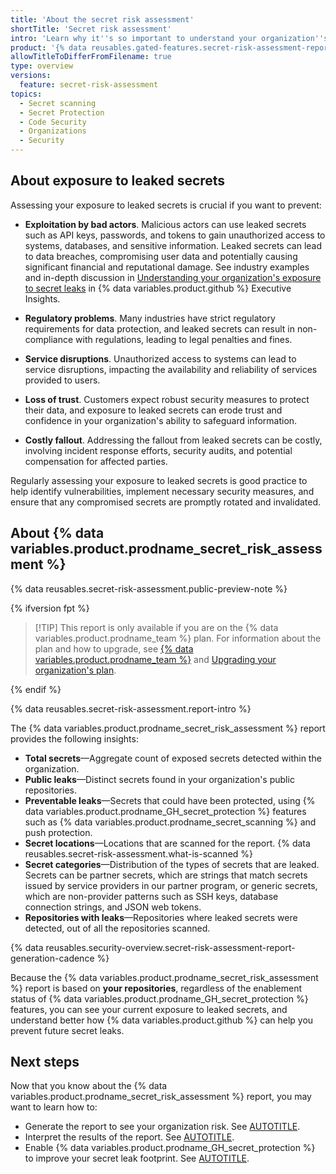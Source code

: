 ```yaml
---
title: 'About the secret risk assessment'
shortTitle: 'Secret risk assessment'
intro: 'Learn why it''s so important to understand your organization''s exposure to data leaks and how the {% data variables.product.prodname_secret_risk_assessment %} report gives an overview of your organization’s secret leak footprint.'
product: '{% data reusables.gated-features.secret-risk-assessment-report %}'
allowTitleToDifferFromFilename: true
type: overview
versions:
  feature: secret-risk-assessment
topics:
  - Secret scanning
  - Secret Protection
  - Code Security
  - Organizations
  - Security
---
```


## About exposure to leaked secrets

Assessing your exposure to leaked secrets is crucial if you want to prevent:

* **Exploitation by bad actors**. Malicious actors can use leaked secrets such as API keys, passwords, and tokens to gain unauthorized access to systems, databases, and sensitive information. Leaked secrets can lead to data breaches, compromising user data and potentially causing significant financial and reputational damage. See industry examples and in-depth discussion in [Understanding your organization's exposure to secret leaks](https://resources.github.com/enterprise/understanding-secret-leak-exposure) in {% data variables.product.github %} Executive Insights.

* **Regulatory problems**. Many industries have strict regulatory requirements for data protection, and leaked secrets can result in non-compliance with regulations, leading to legal penalties and fines.

* **Service disruptions**. Unauthorized access to systems can lead to service disruptions, impacting the availability and reliability of services provided to users.

* **Loss of trust**. Customers expect robust security measures to protect their data, and exposure to leaked secrets can erode trust and confidence in your organization's ability to safeguard information.

* **Costly fallout**. Addressing the fallout from leaked secrets can be costly, involving incident response efforts, security audits, and potential compensation for affected parties.

Regularly assessing your exposure to leaked secrets is good practice to help identify vulnerabilities, implement necessary security measures, and ensure that any compromised secrets are promptly rotated and invalidated.

## About {% data variables.product.prodname_secret_risk_assessment %}

{% data reusables.secret-risk-assessment.public-preview-note %}

{% ifversion fpt %}

>[!TIP] This report is only available if you are on the {% data variables.product.prodname_team %} plan. For information about the plan and how to upgrade, see [{% data variables.product.prodname_team %}](/get-started/learning-about-github/githubs-plans#github-team) and [Upgrading your organization's plan](/billing/managing-the-plan-for-your-github-account/upgrading-your-accounts-plan#upgrading-your-organizations-plan).

{% endif %}

{% data reusables.secret-risk-assessment.report-intro %}

The {% data variables.product.prodname_secret_risk_assessment %} report provides the following insights:

   * **Total secrets**—Aggregate count of exposed secrets detected within the organization.
   * **Public leaks**—Distinct secrets found in your organization's public repositories.
   * **Preventable leaks**—Secrets that could have been protected, using {% data variables.product.prodname_GH_secret_protection %} features such as {% data variables.product.prodname_secret_scanning %} and push protection.
   * **Secret locations**—Locations that are scanned for the report. {% data reusables.secret-risk-assessment.what-is-scanned %}
   * **Secret categories**—Distribution of the types of secrets that are leaked. Secrets can be partner secrets, which are strings that match secrets issued by service providers in our partner program, or generic secrets, which are non-provider patterns such as SSH keys, database connection strings, and JSON web tokens.
   * **Repositories with leaks**—Repositories where leaked secrets were detected, out of all the repositories scanned.

{% data reusables.security-overview.secret-risk-assessment-report-generation-cadence %}

Because the {% data variables.product.prodname_secret_risk_assessment %} report is based on **your repositories**, regardless of the enablement status of {% data variables.product.prodname_GH_secret_protection %} features, you can see your current exposure to leaked secrets, and understand better how {% data variables.product.github %} can help you prevent future secret leaks.

## Next steps

Now that you know about the {% data variables.product.prodname_secret_risk_assessment %} report, you may want to learn how to:

* Generate the report to see your organization risk. See [AUTOTITLE](/code-security/securing-your-organization/understanding-your-organizations-exposure-to-leaked-secrets/viewing-the-secret-risk-assessment-report-for-your-organization).
* Interpret the results of the report. See [AUTOTITLE](/code-security/securing-your-organization/understanding-your-organizations-exposure-to-leaked-secrets/interpreting-secret-risk-assessment-results).
* Enable {% data variables.product.prodname_GH_secret_protection %} to improve your secret leak footprint. See [AUTOTITLE](/code-security/securing-your-organization/understanding-your-organizations-exposure-to-leaked-secrets/choosing-github-secret-protection#enabling-secret-protection).
